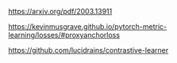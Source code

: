 https://arxiv.org/pdf/2003.13911


https://kevinmusgrave.github.io/pytorch-metric-learning/losses/#proxyanchorloss


https://github.com/lucidrains/contrastive-learner
